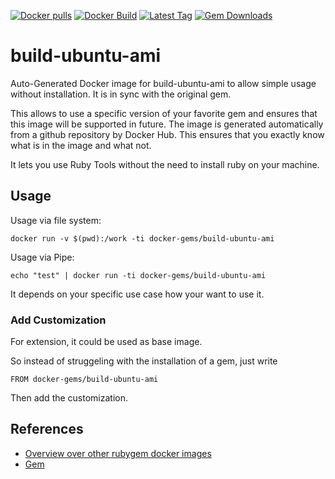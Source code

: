[![Docker pulls](https://img.shields.io/docker/pulls/rubygem/build-ubuntu-ami.svg)](https://hub.docker.com/r/rubygem/build-ubuntu-ami/)
[![Docker Build](https://img.shields.io/docker/automated/rubygem/build-ubuntu-ami.svg)](https://hub.docker.com/r/rubygem/build-ubuntu-ami/)
[![Latest Tag](https://img.shields.io/github/tag/docker-rubygem/build-ubuntu-ami.svg)](https://hub.docker.com/r/rubygem/build-ubuntu-ami/)
[![Gem Downloads](https://img.shields.io/gem/dt/build-ubuntu-ami.svg)](https://rubygems.org/gems/build-ubuntu-ami/)
# build-ubuntu-ami

Auto-Generated Docker image for build-ubuntu-ami to allow simple usage without installation.
It is in sync with the original gem.

This allows to use a specific version of your favorite gem and ensures that this image will be supported in future.
The image is generated automatically from a github repository by Docker Hub.
This ensures that you exactly know what is in the image and what not.

It lets you use Ruby Tools without the need to install ruby on your machine.

## Usage

Usage via file system:

`docker run -v $(pwd):/work -ti docker-gems/build-ubuntu-ami`

Usage via Pipe:

`echo "test" | docker run -ti docker-gems/build-ubuntu-ami`

It depends on your specific use case how your want to use it.

### Add Customization

For extension, it could be used as base image.

So instead of struggeling with the installation of a gem, just write

`FROM docker-gems/build-ubuntu-ami`

Then add the customization.

## References

 - [Overview over other rubygem docker images](https://github.com/thinkbot/docker-rubygem)
 - [Gem](https://rubygems.org/gems/build-ubuntu-ami/)
